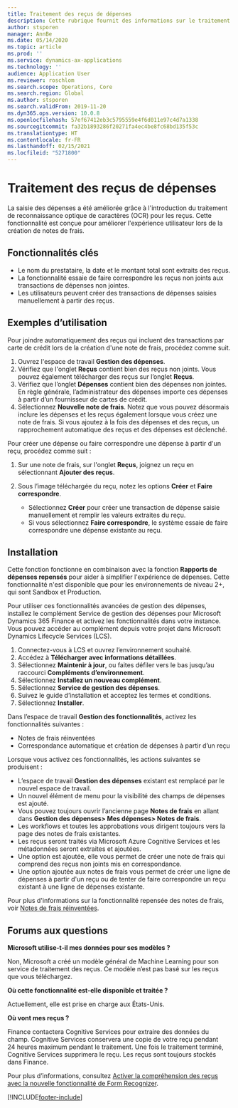 ```yaml
---
title: Traitement des reçus de dépenses
description: Cette rubrique fournit des informations sur le traitement de la reconnaissance optique de caractères (OCR) pour les reçus. Cette fonctionnalité est conçue pour améliorer l'expérience utilisateur lors de la création de notes de frais dans Microsoft Dynamics 365 Finance.
author: stsporen
manager: AnnBe
ms.date: 05/14/2020
ms.topic: article
ms.prod: ''
ms.service: dynamics-ax-applications
ms.technology: ''
audience: Application User
ms.reviewer: roschlom
ms.search.scope: Operations, Core
ms.search.region: Global
ms.author: stsporen
ms.search.validFrom: 2019-11-20
ms.dyn365.ops.version: 10.0.8
ms.openlocfilehash: 57ef67412eb3c5795559e4f6d011e97c4d7a1338
ms.sourcegitcommit: fa32b1893286f20271fa4ec4be8fc68bd135f53c
ms.translationtype: HT
ms.contentlocale: fr-FR
ms.lasthandoff: 02/15/2021
ms.locfileid: "5271800"
---
```

# <a name="expense-receipt-processing"></a>Traitement des reçus de dépenses

La saisie des dépenses a été améliorée grâce à l'introduction du traitement de reconnaissance optique de caractères (OCR) pour les reçus. Cette fonctionnalité est conçue pour améliorer l'expérience utilisateur lors de la création de notes de frais.

## <a name="key-features"></a>Fonctionnalités clés

- Le nom du prestataire, la date et le montant total sont extraits des reçus.
- La fonctionnalité essaie de faire correspondre les reçus non joints aux transactions de dépenses non jointes.
- Les utilisateurs peuvent créer des transactions de dépenses saisies manuellement à partir des reçus.

## <a name="usage-examples"></a>Exemples d’utilisation

Pour joindre automatiquement des reçus qui incluent des transactions par carte de crédit lors de la création d'une note de frais, procédez comme suit.

  1. Ouvrez l'espace de travail **Gestion des dépenses**.
  2. Vérifiez que l'onglet **Reçus** contient bien des reçus non joints. Vous pouvez également télécharger des reçus sur l’onglet **Reçus**.
  3. Vérifiez que l’onglet **Dépenses** contient bien des dépenses non jointes. En règle générale, l’administrateur des dépenses importe ces dépenses à partir d’un fournisseur de cartes de crédit.
  4. Sélectionnez **Nouvelle note de frais**. Notez que vous pouvez désormais inclure les dépenses et les reçus également lorsque vous créez une note de frais. Si vous ajoutez à la fois des dépenses et des reçus, un rapprochement automatique des reçus et des dépenses est déclenché.

Pour créer une dépense ou faire correspondre une dépense à partir d'un reçu, procédez comme suit :

  1. Sur une note de frais, sur l'onglet **Reçus**, joignez un reçu en sélectionnant **Ajouter des reçus**.
  2. Sous l’image téléchargée du reçu, notez les options **Créer** et **Faire correspondre**.

      - Sélectionnez **Créer** pour créer une transaction de dépense saisie manuellement et remplir les valeurs extraites du reçu.
      - Si vous sélectionnez **Faire correspondre**, le système essaie de faire correspondre une dépense existante au reçu.

## <a name="installation"></a>Installation

Cette fonction fonctionne en combinaison avec la fonction **Rapports de dépenses repensés** pour aider à simplifier l'expérience de dépenses. Cette fonctionnalité n'est disponible que pour les environnements de niveau 2+, qui sont Sandbox et Production.

Pour utiliser ces fonctionnalités avancées de gestion des dépenses, installez le complément Service de gestion des dépenses pour Microsoft Dynamics 365 Finance et activez les fonctionnalités dans votre instance. Vous pouvez accéder au complément depuis votre projet dans Microsoft Dynamics Lifecycle Services (LCS).

1. Connectez-vous à LCS et ouvrez l’environnement souhaité.
2. Accédez à **Télécharger avec informations détaillées**.
3. Sélectionnez **Maintenir à jour**, ou faites défiler vers le bas jusqu’au raccourci **Compléments d’environnement**.
4. Sélectionnez **Installez un nouveau complément**.
5. Sélectionnez **Service de gestion des dépenses**.
6. Suivez le guide d’installation et acceptez les termes et conditions.
7. Sélectionnez **Installer**.

Dans l’espace de travail **Gestion des fonctionnalités**, activez les fonctionnalités suivantes :

- Notes de frais réinventées
- Correspondance automatique et création de dépenses à partir d’un reçu

Lorsque vous activez ces fonctionnalités, les actions suivantes se produisent :

- L’espace de travail **Gestion des dépenses** existant est remplacé par le nouvel espace de travail.
- Un nouvel élément de menu pour la visibilité des champs de dépenses est ajouté.
- Vous pouvez toujours ouvrir l’ancienne page **Notes de frais** en allant dans **Gestion des dépenses> Mes dépenses> Notes de frais**.
- Les workflows et toutes les approbations vous dirigent toujours vers la page des notes de frais existantes.
- Les reçus seront traités via Microsoft Azure Cognitive Services et les métadonnées seront extraites et ajoutées.
- Une option est ajoutée, elle vous permet de créer une note de frais qui comprend des reçus non joints mis en correspondance.
- Une option ajoutée aux notes de frais vous permet de créer une ligne de dépenses à partir d'un reçu ou de tenter de faire correspondre un reçu existant à une ligne de dépenses existante.

Pour plus d'informations sur la fonctionnalité repensée des notes de frais, voir [Notes de frais réinventées](ExpenseWorkspaceNew.md).

## <a name="frequently-asked-questions"></a>Forums aux questions

**Microsoft utilise-t-il mes données pour ses modèles ?**

Non, Microsoft a créé un modèle général de Machine Learning pour son service de traitement des reçus. Ce modèle n’est pas basé sur les reçus que vous téléchargez.

**Où cette fonctionnalité est-elle disponible et traitée ?**

Actuellement, elle est prise en charge aux États-Unis.

**Où vont mes reçus ?**

Finance contactera Cognitive Services pour extraire des données du champ. Cognitive Services conservera une copie de votre reçu pendant 24 heures maximum pendant le traitement. Une fois le traitement terminé, Cognitive Services supprimera le reçu. Les reçus sont toujours stockés dans Finance.

Pour plus d’informations, consultez [Activer la compréhension des reçus avec la nouvelle fonctionnalité de Form Recognizer](https://azure.microsoft.com/blog/enable-receipt-understanding-with-form-recognizer-s-new-capability/).


[!INCLUDE[footer-include](../includes/footer-banner.md)]